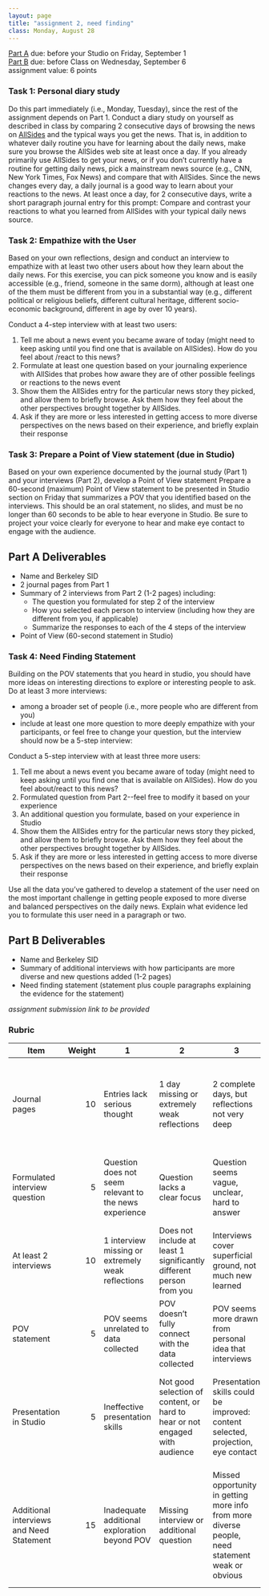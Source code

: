 ```yaml
---
layout: page
title: "assignment 2, need finding"
class: Monday, August 28
---
```


<span class="schedule-item-due">[Part A](#part-a-deliverables) due: before your Studio on Friday, September 1 </span>
<br/>
<span class="schedule-item-due">[Part B](#part-b-deliverables) due: before Class on Wednesday, September 6 </span>
<br/>
<span class="schedule-item-out">assignment value: 6 points</span>


### Task 1: Personal diary study

Do this part immediately (i.e., Monday, Tuesday), since the rest of the
assignment depends on Part 1. Conduct a diary study on yourself as described in
class by comparing 2 consecutive days of browsing the news on [AllSides](https://www.allsides.com/)
and the typical ways you get the news. That is, in addition to whatever daily
routine you have for learning about the daily news, make sure you browse the
AllSides web site at least once a day. If you already primarily use AllSides to
get your news, or if you don’t currently have a routine for getting daily news,
pick a mainstream news source (e.g., CNN, New York Times, Fox News) and compare
that with AllSides. Since the news changes every day, a daily journal is a good
way to learn about your reactions to the news. At least once a day, for 2
consecutive days, write a short paragraph journal entry for this prompt:
Compare and contrast your reactions to what you learned from AllSides with your
typical daily news source.

### Task 2: Empathize with the User

Based on your own reflections, design and conduct an interview to empathize
with at least two other users about how they learn about the daily news. For
this exercise, you can pick someone you know and is easily accessible (e.g.,
friend, someone in the same dorm), although at least one of the them must be
different from you in a substantial way (e.g., different political or religious
beliefs, different cultural heritage, different socio-economic background,
different in age by over 10 years).

Conduct a 4-step interview with at least two users:

1. Tell me about a news event you became aware of today (might need to keep
   asking until you find one that is available on AllSides). How do you feel
   about /react to this news?
2. Formulate at least one question based on your journaling experience with
   AllSides that probes how aware they are of other possible feelings or
   reactions to the news event
3. Show them the AllSides entry for the particular news story they picked, and
   allow them to briefly browse. Ask them how they feel about the other
   perspectives brought together by AllSides.
4. Ask if they are more or less interested in getting access to more diverse
   perspectives on the news based on their experience, and briefly explain
   their response

### Task 3: Prepare a Point of View statement (due in Studio)

Based on your own experience documented by the journal study (Part 1) and your
interviews (Part 2), develop a Point of View statement Prepare a 60-second
(maximum) Point of View statement to be presented in Studio section on Friday
that summarizes a POV that you identified based on the interviews. This should
be an oral statement, no slides, and must be no longer than 60 seconds to be
able to hear everyone in Studio. Be sure to project your voice clearly for
everyone to hear and make eye contact to engage with the audience.

## Part A Deliverables

- Name and Berkeley SID
- 2 journal pages from Part 1
- Summary of 2 interviews from Part 2 (1-2 pages) including:
   - The question you formulated for step 2 of the interview
   - How you selected each person to interview (including how they are different from you, if applicable)
   - Summarize the responses to each of the 4 steps of the interview
- Point of View (60-second statement in Studio)


### Task 4: Need Finding Statement

Building on the POV statements that you heard in studio, you should have more
ideas on interesting directions to explore or interesting people to ask. Do at
least 3 more interviews:

- among a broader set of people (i.e., more people who are different from you)
- include at least one more question to more deeply empathize with your
    participants, or feel free to change your question, but the interview should
    now be a 5-step interview:

Conduct a 5-step interview with at least three more users:

1. Tell me about a news event you became aware of today (might need to
   keep asking until you find one that is available on AllSides). How do
   you feel about/react to this news?
2. Formulated question from Part 2--feel free to modify it based on your
   experience
3. An additional question you formulate, based on your experience in
   Studio
4. Show them the AllSides entry for the particular news story they picked,
   and allow them to briefly browse. Ask them how they feel about the
   other perspectives brought together by AllSides.
5. Ask if they are more or less interested in getting access to more
   diverse perspectives on the news based on their experience, and briefly
   explain their response

Use all the data you’ve gathered to develop a statement of the user need on the
most important challenge in getting people exposed to more diverse and balanced
perspectives on the daily news. Explain what evidence led you to formulate this
user need in a paragraph or two.

## Part B Deliverables

- Name and Berkeley SID
- Summary of additional interviews with how participants are more diverse and new questions added (1-2 pages)
- Need finding statement (statement plus couple paragraphs explaining the evidence for the statement)

*assignment submission link to be provided*


### Rubric

<table class="rubric mdl-data-table mdl-js-data-table mdl-shadow--2dp">
<thead><tr><th title="Field #1">Item</th>
<th title="Field #2">Weight</th>
<th title="Field #3">1</th>
<th title="Field #4">2</th>
<th title="Field #5">3</th>
<th title="Field #6">4</th>
<th title="Field #7">5</th>
</tr></thead>
<tbody><tr>
<td>Journal pages</td>
<td align="right">10</td>
<td>Entries lack serious thought</td>
<td>1 day missing or extremely weak reflections</td>
<td>2 complete days, but reflections not very deep</td>
<td>Solid reflections drawing out interesting comparisons</td>
<td>Insightful reflections that highlight interesting comparisons and the reasons behind them</td>
</tr>
<tr>
<td>Formulated interview question</td>
<td align="right">5</td>
<td>Question does not seem relevant to the news experience</td>
<td>Question lacks a clear focus</td>
<td>Question seems vague, unclear, hard to answer</td>
<td>Solid question, will draw out new information</td>
<td>Insightful question, will explore reasons and draw out deep information</td>
</tr>
<tr>
<td>At least 2 interviews</td>
<td align="right">10</td>
<td>1 interview missing or extremely weak reflections</td>
<td>Does not include at least 1 significantly different person from you</td>
<td>Interviews cover superficial ground, not much new learned</td>
<td>Solid interviews draw out perceptions of both people</td>
<td>Deep insights enabled by good questions or more interviews</td>
</tr>
<tr>
<td>POV statement</td>
<td align="right">5</td>
<td>POV seems unrelated to data collected</td>
<td>POV doesn’t fully connect with the data collected</td>
<td>POV seems more drawn from personal idea that interviews</td>
<td>Accurately summarizes personal journal and interviews</td>
<td>Insightful POV suggests new areas to explore</td>
</tr>
<tr>
<td>Presentation in Studio</td>
<td align="right">5</td>
<td>Ineffective presentation skills</td>
<td>Not good selection of content, or hard to hear or not engaged with audience</td>
<td>Presentation skills could be improved: content selected, projection, eye contact</td>
<td>Solid presentation skills: good content, projection, eye contact</td>
<td>Excellent presentation skills: engaged audience with concise content, projection, eye contact</td>
</tr>
<tr>
<td>Additional interviews and Need Statement</td>
<td align="right">15</td>
<td>Inadequate additional exploration beyond POV</td>
<td>Missing interview or additional question</td>
<td>Missed opportunity in getting more info from more diverse people, need statement weak or obvious</td>
<td>Solid broadening of questions and interviews, leading to strong need statement based on data gathered</td>
<td>Deep broadening of questions and interviews, leading to insightful need statement with strong ties to data gathered</td>
</tr>
</tbody></table>

